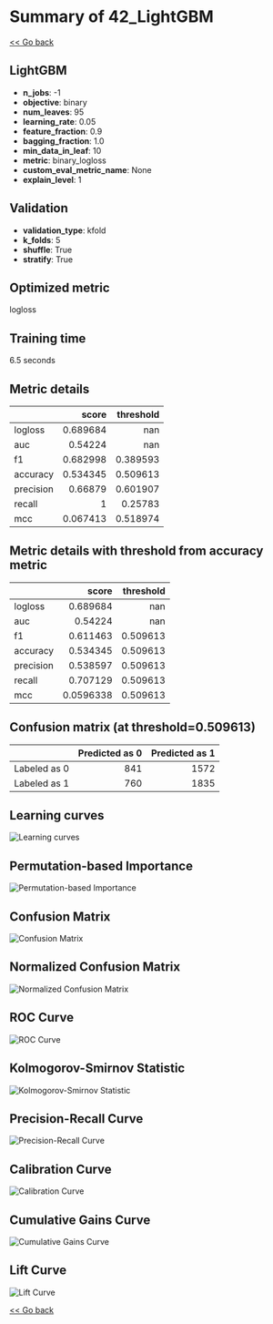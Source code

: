 # Summary of 42_LightGBM

[<< Go back](../README.md)


## LightGBM
- **n_jobs**: -1
- **objective**: binary
- **num_leaves**: 95
- **learning_rate**: 0.05
- **feature_fraction**: 0.9
- **bagging_fraction**: 1.0
- **min_data_in_leaf**: 10
- **metric**: binary_logloss
- **custom_eval_metric_name**: None
- **explain_level**: 1

## Validation
 - **validation_type**: kfold
 - **k_folds**: 5
 - **shuffle**: True
 - **stratify**: True

## Optimized metric
logloss

## Training time

6.5 seconds

## Metric details
|           |    score |   threshold |
|:----------|---------:|------------:|
| logloss   | 0.689684 |  nan        |
| auc       | 0.54224  |  nan        |
| f1        | 0.682998 |    0.389593 |
| accuracy  | 0.534345 |    0.509613 |
| precision | 0.66879  |    0.601907 |
| recall    | 1        |    0.25783  |
| mcc       | 0.067413 |    0.518974 |


## Metric details with threshold from accuracy metric
|           |     score |   threshold |
|:----------|----------:|------------:|
| logloss   | 0.689684  |  nan        |
| auc       | 0.54224   |  nan        |
| f1        | 0.611463  |    0.509613 |
| accuracy  | 0.534345  |    0.509613 |
| precision | 0.538597  |    0.509613 |
| recall    | 0.707129  |    0.509613 |
| mcc       | 0.0596338 |    0.509613 |


## Confusion matrix (at threshold=0.509613)
|              |   Predicted as 0 |   Predicted as 1 |
|:-------------|-----------------:|-----------------:|
| Labeled as 0 |              841 |             1572 |
| Labeled as 1 |              760 |             1835 |

## Learning curves
![Learning curves](learning_curves.png)

## Permutation-based Importance
![Permutation-based Importance](permutation_importance.png)
## Confusion Matrix

![Confusion Matrix](confusion_matrix.png)


## Normalized Confusion Matrix

![Normalized Confusion Matrix](confusion_matrix_normalized.png)


## ROC Curve

![ROC Curve](roc_curve.png)


## Kolmogorov-Smirnov Statistic

![Kolmogorov-Smirnov Statistic](ks_statistic.png)


## Precision-Recall Curve

![Precision-Recall Curve](precision_recall_curve.png)


## Calibration Curve

![Calibration Curve](calibration_curve_curve.png)


## Cumulative Gains Curve

![Cumulative Gains Curve](cumulative_gains_curve.png)


## Lift Curve

![Lift Curve](lift_curve.png)



[<< Go back](../README.md)
